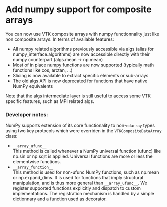 # Add numpy support for composite arrays

You can now use VTK composite arrays with numpy functionnality just like non composite arrays.
In terms of available features:
- All numpy related algorithms previously accessible via algs (alias for numpy_interface.algorithms) are now accessible directly with their numpy counterpart (algs.mean -> np.mean)
- Most of in place numpy functions are now supported (typically math functions like cos, arctan, ...)
- Slicing is now available to extract specific elements or sub-arrays
- The old algs API is now deprecated for functions that have native NumPy equivalents

Note that the algs intermediate layer is still useful to access some VTK specific features, such as MPI related algs.

### Developer notes:

NumPy supports extension of its core functionality to non-`ndarray` types using two key protocols which were overriden in the `VTKCompositeDataArray` class:
- `__array_ufunc__`\
This method is called whenever a NumPy universal function (ufunc) like np.sin or np.sqrt is applied. Universal functions are more or less the elementwise functions.
- `__array_function__`\
This method is used for non-ufunc NumPy functions, such as np.mean or np.expand_dims. It is used for functions that imply structural manipulation, and is thus more general than `__array_ufunc__`. We register supported functions explicitly and dispatch to custom implementations. The registration mechanism is handled by a simple dictionnary and a function used as decorator.
